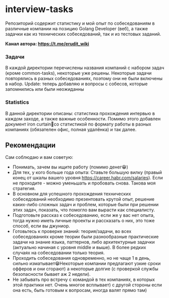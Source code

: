 # interview-tasks
Репозиторий содержит статистику и мой опыт по собеседованиям в различные компании на позицию 
Golang Developer (веб), а также задачки как из технических собеседований, так и из тестовых заданий.

**Канал автора: https://t.me/erudit_wiki**

### Задачи
В каждой директории перечислены названия компаний с набором задач (кроме common-tasks), некоторые уже решены.
Некоторые задачи повторялись в разных собеседованиях, поэтому они не были включены в набор.
Update: теперь добавляю и вопросы с собесов, которые запомнились или были неожиданны

### Statistics
В данной директории описаны: статистика прохождения интервью в каждом заходе, а также важные особенности.
Помимо этого добавлен документ iron curtain👻со статистикой по формату работы в разных компаниях 
(обязателен офис, полная удалёнка) и так далее.

## Рекомендации
Сам соблюдаю и вам советую:
* Понимать, зачем вы ищите работу (помимо денег😁)
* Для тех, у кого больше года опыта: Ставьте большую вилку (правый конец от шкалы вашего уровня https://career.habr.com/salaries). 
Если не проходите - можно уменьшать и пробовать снова. Такова моя стратегия.
* В основном для успешного прохождения технических собеседований необходимо презентовать крутой опыт, решение 
каких-либо сложных задач и проблем, которые были при решении этих задач, показать, что помогло вам вырасти как 
специалисту.
* Подготовьте рассказ к собеседованию, если же у вас нет опыта, 
тогда нужно иметь личные проекты и рассказать о них, это тоже способ, если вы джуниор.
* Готовьтесь к проверке знаний: теория/задачи, во всех собеседованиях кроме теории были разнообразные 
практические задачи на знание языка, паттернов, либо архитектурные задачки (актуально начиная с уровня middle и выше). 
В более редких случаях на собеседовании только теория.
* Проходить собеседования одновременно, но не чаще 1 в день, сильно изматывает😁Некоторые компании предлагают 
узкие сроки офферов и они сгорают) а некоторые долгие (с проверкой службы безопасности бывает аж 2 недели).
* Не забывать про встречу с командой в тех компаниях, в которых этой практики нет. Очень многое всплывает) с другой
стороны если она есть, быть готовым к вопросам, иногда валят прямо там)